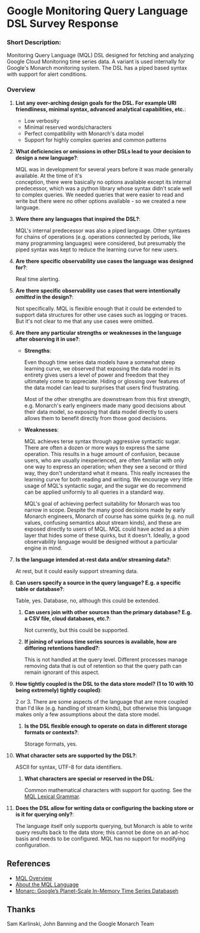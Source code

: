 # Google Monitoring Query Language DSL Survey Response

### **Short Description:**

Monitoring Query Language (MQL) DSL designed for fetching and analyzing Google Cloud Monitoring 
time series data. A variant is used internally for Google's Monarch monitoring system. The DSL
has a piped based syntax with support for alert conditions.

### Overview

1. **List any over-arching design goals for the DSL. For example URI friendliness, minimal syntax, 
     advanced analytical capabilities, etc.**:

   * Low verbosity
   * Minimal reserved words/characters
   * Perfect compatibility with Monarch's data model
   * Support for highly complex queries and common patterns

1. **What deficiencies or omissions in other DSLs lead to your decision to design a new language?**:
   
    MQL was in development for several years before it was made generally available. At the time of it's  
    conception, there were basically no options available except its internal predecessor, which was a 
    python library whose syntax didn't scale well to complex queries. We needed queries that were easier 
    to read and write but there were no other options available - so we created a new language.

1. **Were there any languages that inspired the DSL?**:

   MQL's internal predecessor was also a piped language. Other syntaxes for chains of operations 
   (e.g. operations connected by periods, like many programming languages) were considered, but presumably 
   the piped syntax was kept to reduce the learning curve for new users.

1. **Are there specific observability use cases the language was designed for?**:

   Real time alerting.

1. **Are there specific observability use cases that were intentionally _omitted_ in the design?**:

   Not specifically. MQL is flexible enough that it could be extended to support data structures for other 
   use cases such as logging or traces. But it's not clear to me that any use cases were omitted.

1. **Are there any particular strengths or weaknesses in the language after observing it in use?**:

   * **Strengths**:
     
     Even though time series data models have a somewhat steep learning curve, we observed that exposing the 
     data model in its entirety gives users a level of power and freedom that they ultimately come to appreciate. 
     Hiding or glossing over features of the data model can lead to surprises that users find frustrating.

     Most of the other strengths are downstream from this first strength, e.g. Monarch's early engineers made 
     many good decisions about their data model, so exposing that data model directly to users allows them to 
     benefit directly from those good decisions.

   * **Weaknesses**: 

     MQL achieves terse syntax through aggressive syntactic sugar. There are often a dozen or more ways to express 
     the same operation. This results in a huge amount of confusion, because users, who are usually inexperienced, 
     are often familiar with only one way to express an operation; when they see a second or third way, they don't 
     understand what it means. This really increases the learning curve for both reading and writing. We 
     encourage very little usage of MQL's syntactic sugar, and the sugar we do recommend can be applied uniformly to 
     all queries in a standard way.

     MQL's goal of achieving perfect suitability for Monarch was too narrow in scope. Despite the many 
     good decisions made by early Monarch engineers, Monarch of course has some quirks (e.g. no null values, 
     confusing semantics about stream kinds), and these are exposed directly to users of MQL. MQL could have acted 
     as a shim layer that hides some of these quirks, but it doesn't. Ideally, a good observability language would 
     be designed without a particular engine in mind.

1. **Is the language intended at-rest data and/or streaming data?**:

   At rest, but it could easily support streaming data.

1. **Can users specify a source in the query language? E.g. a specific table or database?**:

   Table, yes. Database, no, although this could be extended.

   1. **Can users join with other sources than the primary database? E.g. a CSV file, cloud databases, etc.?**:

      Not currently, but this could be supported.

   1. **If joining of various time series sources is available, how are differing retentions handled?**:

      This is not handled at the query level. Different processes manage removing data that is out of retention so 
      that the query path can remain ignorant of this aspect.

1. **How tightly coupled is the DSL to the data store model? (1 to 10 with 10 being extremely) tightly coupled)**:

   2 or 3. There are some aspects of the language that are more coupled than I'd like (e.g. handling of stream kinds), 
   but otherwise this language makes only a few assumptions about the data store model.

   1. **Is the DSL flexible enough to operate on data in different storage formats or contexts?**:

      Storage formats, yes.

1. **What character sets are supported by the DSL?**:

   ASCII for syntax, UTF-8 for data identifiers.

   1. **What characters are special or reserved in the DSL**:

      Common mathematical characters with support for quoting. See the 
      [MQL Lexical Grammar](https://cloud.google.com/monitoring/mql/reference#lexical-elements).

1. **Does the DSL allow for writing data or configuring the backing store or is it for querying only?**:

   The language itself only supports querying, but Monarch is able to write query results back to the data store; this 
   cannot be done on an ad-hoc basis and needs to be configured. MQL has no support for modifying configuration.

## References

* [MQL Overview](https://cloud.google.com/monitoring/mql)
* [About the MQL Language](https://cloud.google.com/monitoring/mql/query-language)
* [Monarc: Google’s Planet-Scale In-Memory Time Series Databaseh](https://www.vldb.org/pvldb/vol13/p3181-adams.pdf)

## Thanks

Sam Karlinski, John Banning and the Google Monarch Team

